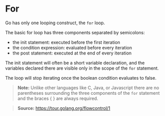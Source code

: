 # For

Go has only one looping construct, the `for` loop.

The basic for loop has three components separated by semicolons:

* the init statement: executed before the first iteration
* the condition expression: evaluated before every iteration
* the post statement: executed at the end of every iteration

The init statement will often be a short variable declaration, and the variables
declared there are visible only in the scope of the `for` statement.

The loop will stop iterating once the boolean condition evaluates to false.

> **Note:** Unlike other languages like C, Java, or Javascript there are no parentheses
surrounding the three components of the `for` statement and the braces { } are always required.

> **Source:** https://tour.golang.org/flowcontrol/1
